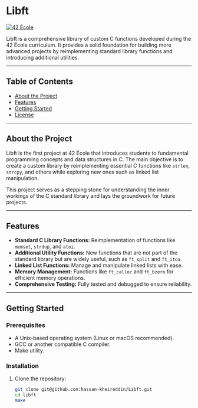 # Libft

[![42 École](https://img.shields.io/badge/42-École-000000?style=flat&logo=42&logoColor=white)](https://42.fr)

Libft is a comprehensive library of custom C functions developed during the 42 École curriculum. It provides a solid foundation for building more advanced projects by reimplementing standard library functions and introducing additional utilities.

---

## Table of Contents
- [About the Project](#about-the-project)
- [Features](#features)
- [Getting Started](#getting-started)
- [License](#license)

---

## About the Project

Libft is the first project at 42 École that introduces students to fundamental programming concepts and data structures in C. The main objective is to create a custom library by reimplementing essential C functions like `strlen`, `strcpy`, and others while exploring new ones such as linked list manipulation.

This project serves as a stepping stone for understanding the inner workings of the C standard library and lays the groundwork for future projects.

---

## Features

- **Standard C Library Functions:** Reimplementation of functions like `memset`, `strdup`, and `atoi`.
- **Additional Utility Functions:** New functions that are not part of the standard library but are widely useful, such as `ft_split` and `ft_itoa`.
- **Linked List Functions:** Manage and manipulate linked lists with ease.
- **Memory Management:** Functions like `ft_calloc` and `ft_bzero` for efficient memory operations.
- **Comprehensive Testing:** Fully tested and debugged to ensure reliability.

---

## Getting Started

### Prerequisites
- A Unix-based operating system (Linux or macOS recommended).
- GCC or another compatible C compiler.
- Make utility.

### Installation
1. Clone the repository:
   ```bash
   git clone git@github.com:hassan-kheireddin/Libft.git
   cd libft
   make
